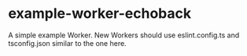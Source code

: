 # example-worker-echoback

A simple example Worker. New Workers should use eslint.config.ts and tsconfig.json similar to the one here.
